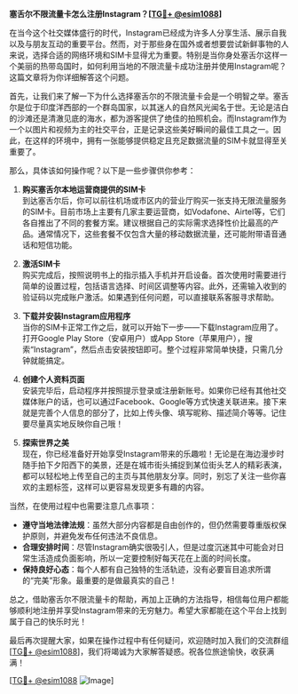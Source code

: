 **塞舌尔不限流量卡怎么注册Instagram？[[TG💪+ @esim1088](https://t.me/s/esim1088)]**

在当今这个社交媒体盛行的时代，Instagram已经成为许多人分享生活、展示自我以及与朋友互动的重要平台。然而，对于那些身在国外或者想要尝试新鲜事物的人来说，选择合适的网络环境和SIM卡显得尤为重要。特别是当你身处塞舌尔这样一个美丽的热带岛国时，如何利用当地的不限流量卡成功注册并使用Instagram呢？这篇文章将为你详细解答这个问题。

首先，让我们来了解一下为什么选择塞舌尔的不限流量卡会是一个明智之举。塞舌尔是位于印度洋西部的一个群岛国家，以其迷人的自然风光闻名于世。无论是洁白的沙滩还是清澈见底的海水，都为游客提供了绝佳的拍照机会。而Instagram作为一个以图片和视频为主的社交平台，正是记录这些美好瞬间的最佳工具之一。因此，在这样的环境中，拥有一张能够提供稳定且充足数据流量的SIM卡就显得至关重要了。

那么，具体该如何操作呢？以下是一些步骤供你参考：

1. **购买塞舌尔本地运营商提供的SIM卡**  
   到达塞舌尔后，你可以前往机场或市区内的营业厅购买一张支持无限流量服务的SIM卡。目前市场上主要有几家主要运营商，如Vodafone、Airtel等，它们各自推出了不同的套餐方案。建议根据自己的实际需求选择性价比最高的产品。通常情况下，这些套餐不仅包含大量的移动数据流量，还可能附带语音通话和短信功能。

2. **激活SIM卡**  
   购买完成后，按照说明书上的指示插入手机并开启设备。首次使用时需要进行简单的设置过程，包括语言选择、时间区调整等内容。此外，还需输入收到的验证码以完成账户激活。如果遇到任何问题，可以直接联系客服寻求帮助。

3. **下载并安装Instagram应用程序**  
   当你的SIM卡正常工作之后，就可以开始下一步——下载Instagram应用了。打开Google Play Store（安卓用户）或App Store（苹果用户），搜索“Instagram”，然后点击安装按钮即可。整个过程非常简单快捷，只需几分钟就能搞定。

4. **创建个人资料页面**  
   安装完毕后，启动程序并按照提示登录或注册新账号。如果你已经有其他社交媒体账户的话，也可以通过Facebook、Google等方式快速关联进来。接下来就是完善个人信息的部分了，比如上传头像、填写昵称、描述简介等等。记住要尽量真实地反映你自己哦！

5. **探索世界之美**  
   现在，你已经准备好开始享受Instagram带来的乐趣啦！无论是在海边漫步时随手拍下夕阳西下的美景，还是在城市街头捕捉到某位街头艺人的精彩表演，都可以轻松地上传至自己的主页与其他朋友分享。同时，别忘了关注一些你喜欢的主题标签，这样可以更容易发现更多有趣的内容。

当然，在使用过程中也需要注意几点事项：
- **遵守当地法律法规**：虽然大部分内容都是自由创作的，但仍然需要尊重版权保护原则，并避免发布任何违法不良信息。
- **合理安排时间**：尽管Instagram确实很吸引人，但是过度沉迷其中可能会对日常生活造成负面影响，所以一定要控制好每天花在上面的时间长度。
- **保持良好心态**：每个人都有自己独特的生活轨迹，没有必要盲目追求所谓的“完美”形象。最重要的是做最真实的自己！

总之，借助塞舌尔不限流量卡的帮助，再加上正确的方法指导，相信每位用户都能够顺利地注册并享受Instagram带来的无穷魅力。希望大家都能在这个平台上找到属于自己的快乐时光！

最后再次提醒大家，如果在操作过程中有任何疑问，欢迎随时加入我们的交流群组[[TG💪+ @esim1088](https://t.me/s/esim1088)]，我们将竭诚为大家解答疑惑。祝各位旅途愉快，收获满满！

[[TG💪+ @esim1088](https://t.me/s/esim1088) ![Image](https://i.postimg.cc/4NQfJmqS/Snipaste-2025-05-13-00-14-12.png)]
